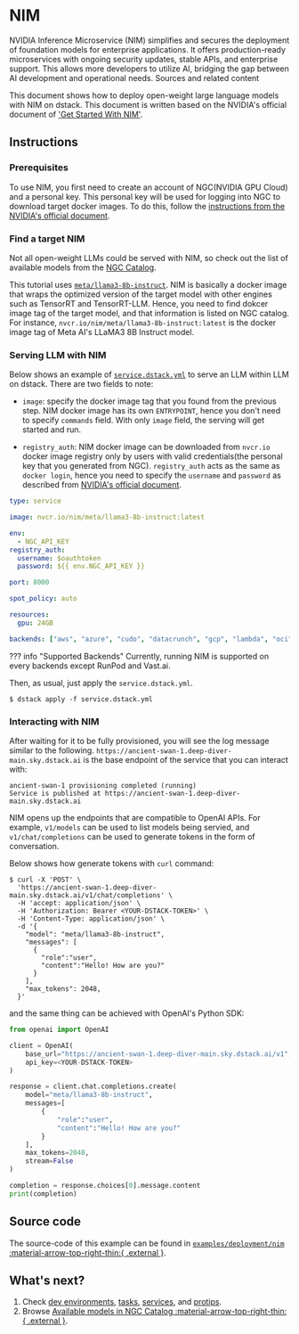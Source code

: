 # NIM

NVIDIA Inference Microservice (NIM) simplifies and secures the deployment of foundation models for enterprise applications. It offers production-ready microservices with ongoing security updates, stable APIs, and enterprise support. This allows more developers to utilize AI, bridging the gap between AI development and operational needs. Sources and related content

This document shows how to deploy open-weight large language models with NIM on dstack. This document is written based on the NVIDIA's official document of ['Get Started With NIM'](https://docs.nvidia.com/nim/large-language-models/latest/getting-started.html).

## Instructions

### Prerequisites

To use NIM, you first need to create an account of NGC(NVIDIA GPU Cloud) and a personal key. This personal key will be used for logging into NGC to download target docker images. To do this, follow the [instructions from the NVIDIA's official document](https://docs.nvidia.com/nim/large-language-models/latest/getting-started.html#id1).

### Find a target NIM

Not all open-weight LLMs could be served with NIM, so check out the list of available models from the [NGC Catalog](https://catalog.ngc.nvidia.com/containers?filters=nvidia_nim%7CNVIDIA+NIM%7Cnimmcro_nvidia_nim). 

This tutorial uses [`meta/llama3-8b-instruct`](https://catalog.ngc.nvidia.com/orgs/nim/teams/meta/containers/llama3-8b-instruct). NIM is basically a docker image that wraps the optimized version of the target model with other engines such as TensorRT and TensorRT-LLM. Hence, you need to find dokcer image tag of the target model, and that information is listed on NGC catalog. For instance, `nvcr.io/nim/meta/llama3-8b-instruct:latest` is the docker image tag of Meta AI's LLaMA3 8B Instruct model.

### Serving LLM with NIM

Below shows an example of [`service.dstack.yml`](service.dstack.yml) to serve an LLM within LLM on dstack. There are two fields to note:

- `image`: specify the docker image tag that you found from the previous step. NIM docker image has its own `ENTRYPOINT`, hence you don't need to specify `commands` field. With only `image` field, the serving will get started and run.

- `registry_auth`: NIM docker image can be downloaded from `nvcr.io` docker image registry only by users with valid credentials(the personal key that you generated from NGC). `registry_auth` acts as the same as `docker login`, hence you need to specify the `username` and `password` as described from [NVIDIA's official document](https://org.ngc.nvidia.com/setup/personal-keys).

```yaml
type: service

image: nvcr.io/nim/meta/llama3-8b-instruct:latest

env:
  - NGC_API_KEY
registry_auth:
  username: $oauthtoken
  password: ${{ env.NGC_API_KEY }}

port: 8000

spot_policy: auto

resources:
  gpu: 24GB

backends: ["aws", "azure", "cudo", "datacrunch", "gcp", "lambda", "oci", "tensordock"]
```

??? info "Supported Backends"
    Currently, running NIM is supported on every backends except RunPod and Vast.ai.

Then, as usual, just apply the `service.dstack.yml`.

```shell
$ dstack apply -f service.dstack.yml
```

### Interacting with NIM

After waiting for it to be fully provisioned, you will see the log message similar to the following. `https://ancient-swan-1.deep-diver-main.sky.dstack.ai` is the base endpoint of the service that you can interact with:

```shell
ancient-swan-1 provisioning completed (running)
Service is published at https://ancient-swan-1.deep-diver-main.sky.dstack.ai
```

NIM opens up the endpoints that are compatible to OpenAI APIs. For example, `v1/models` can be used to list models being servied, and `v1/chat/completions` can be used to generate tokens in the form of conversation.

Below shows how generate tokens with `curl` command:

```shell
$ curl -X 'POST' \
  'https://ancient-swan-1.deep-diver-main.sky.dstack.ai/v1/chat/completions' \
  -H 'accept: application/json' \
  -H 'Authorization: Bearer <YOUR-DSTACK-TOKEN>' \
  -H 'Content-Type: application/json' \
  -d '{
    "model": "meta/llama3-8b-instruct",
    "messages": [
      {
        "role":"user",
        "content":"Hello! How are you?"
      }
    ],
    "max_tokens": 2048,
  }'
```

and the same thing can be achieved with OpenAI's Python SDK:

```python
from openai import OpenAI

client = OpenAI(
    base_url="https://ancient-swan-1.deep-diver-main.sky.dstack.ai/v1", 
    api_key=<YOUR-DSTACK-TOKEN>
)

response = client.chat.completions.create(
    model="meta/llama3-8b-instruct",
    messages=[
        {
            "role":"user", 
            "content":"Hello! How are you?"
        }
    ],
    max_tokens=2048,
    stream=False
)

completion = response.choices[0].message.content
print(completion)
```

## Source code

The source-code of this example can be found in 
[`examples/deployment/nim` :material-arrow-top-right-thin:{ .external }](https://github.com/dstackai/dstack/blob/master/examples/deployment/nim).

## What's next?

1. Check [dev environments](https://dstack.ai/docs/dev-environments), [tasks](https://dstack.ai/docs/tasks), 
   [services](https://dstack.ai/docs/services), and [protips](https://dstack.ai/docs/protips).
2. Browse [Available models in NGC Catalog :material-arrow-top-right-thin:{ .external }](https://catalog.ngc.nvidia.com/containers?filters=nvidia_nim%7CNVIDIA+NIM%7Cnimmcro_nvidia_nim&orderBy=scoreDESC&query=&page=&pageSize=).